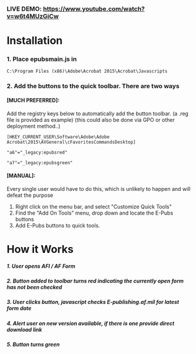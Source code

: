 ### LIVE DEMO: https://www.youtube.com/watch?v=w6t4MUzGiCw

# Installation 

### 1. Place epubsmain.js in 

`C:\Program Files (x86)\Adobe\Acrobat 2015\Acrobat\Javascripts`

### 2. Add the buttons to the quick toolbar. There are two ways


#### [MUCH PREFERRED]: 
Add the registry keys below to automatically add the button toolbar. (a .reg file is provided as example) 
(this could also be done via GPO or other deployment method..)

`[HKEY_CURRENT_USER\Software\Adobe\Adobe Acrobat\2015\AVGeneral\cFavoritesCommandsDesktop]`

`"a6"="_legacy:epubsred"`

`"a7"="_legacy:epubsgreen"`

#### [MANUAL]: 
Every single user would have to do this, which is unlikely to happen and will defeat the purpose

1. Right click on the menu bar, and select "Customize Quick Tools"
2. Find the "Add On Tools" menu, drop down and locate the E-Pubs buttons
3. Add E-Pubs buttons to quick tools.


# How it Works
##### 1. User opens AFI / AF Form
##### 2. Button added to toolbar turns red indicating the currently open form has not been checked 
##### 3. User clicks button, javascript checks E-publishing.af.mil for latest form date
##### 4. Alert user on new version available, if there is one provide direct download link
##### 5. Button turns green


